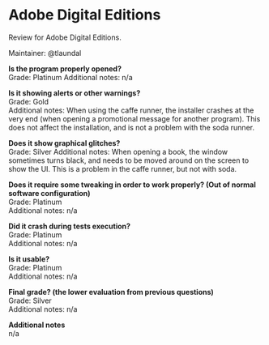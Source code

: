 # Adobe Digital Editions
Review for Adobe Digital Editions.

Maintainer: @tlaundal

**Is the program properly opened?**  
Grade: Platinum
Additional notes: n/a

**Is it showing alerts or other warnings?**  
Grade: Gold  
Additional notes: When using the caffe runner, the installer crashes at the very end (when opening a promotional message for another program). This does not affect the installation, and is not a problem with the soda runner.

**Does it show graphical glitches?**  
Grade: Silver
Additional notes: When opening a book, the window sometimes turns black, and needs to be moved around on the screen to show the UI. This is a problem in the caffe runner, but not with soda.

**Does it require some tweaking in order to work properly? (Out of normal software configuration)**  
Grade: Platinum  
Additional notes: n/a

**Did it crash during tests execution?**  
Grade: Platinum  
Additional notes: n/a

**Is it usable?**  
Grade: Platinum  
Additional notes: n/a

**Final grade? (the lower evaluation from previous questions)**  
Grade: Silver  
Additional notes: n/a

**Additional notes**  
n/a

